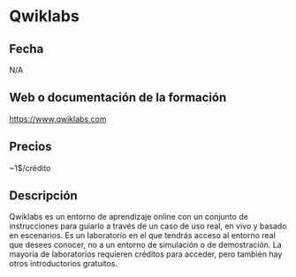 # Qwiklabs

## Fecha

N/A

## Web o documentación de la formación

https://www.qwiklabs.com

## Precios

~1$/crédito

## Descripción

Qwiklabs es un entorno de aprendizaje online con un conjunto de instrucciones para guiarlo a través de un caso de uso real, en vivo y basado en escenarios. Es un laboratorio en el que tendrás acceso al entorno real que desees conocer, no a un entorno de simulación o de demostración. La mayoría de laboratorios requieren créditos para acceder, pero también hay otros introductorios gratuitos.
